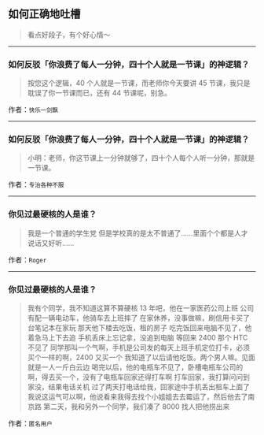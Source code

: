 ## 如何正确地吐槽

> 看点好段子，有个好心情～


 
---

### 如何反驳「你浪费了每人一分钟，四十个人就是一节课」的神逻辑？

> 按您这个逻辑，40 个人就是一节课，而老师你今天要讲 45 节课，我只是耽误了你一节课而已，还有 44 节课呢，别急。


作者：`快乐一剑飘`

---

### 如何反驳「你浪费了每人一分钟，四十个人就是一节课」的神逻辑？

> 小明：老师，你这节课上一分钟就够了，四十个人每个人听一分钟，那就是一节课。


作者：`专治各种不服`

---

### 你见过最硬核的人是谁？

> 我是一个普通的学生党 但是学校真的是太不普通了……里面个个都是人才 说话又好听……
>  
>  
>  
>  


作者：`Roger`

---

### 你见过最硬核的人是谁？

> 我有个同学，我不知道这算不算硬核
> 13 年吧，他在一家医药公司上班
> 公司有配一辆电动车，他骑车去上班摔了
> 在家休养，没事做嘛，刷信用卡买了台笔记本在家玩
> 那天他下楼去吃饭，租的房子
> 吃完饭回来电脑不见了，他着急马上下去追
> 手机丢床上忘记拿，没追到电脑
> 等回来 2400 那个 HTC 不见了
> 同学那叫一个气啊，手机是公司发的每天上班手机定位打卡，必须买个一样的啊，2400 又买一个
> 我知道了以后请他吃饭。两个男人嘛。见面就是一人一斤白云边
> 喝完以后，他的电瓶车不见了，卧槽电瓶车公司的啊，得去买一个，没有了电瓶车回家还得打车啊
> 打车回家，我打算问问到家没，结果电话关机
> 过了两天打电话给我，回家途中手机丢出租车上面了
> 我说这运气可以啊，他说看来我得去找个小姐姐去去霉运了，然后他去了南京路
> 第二天，我和另外一个同学，我们凑了 8000 找人把他捞出来


作者：`匿名用户`